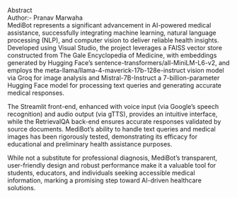 Abstract <br>
Author:- Pranav Marwaha
<br>
MediBot represents a significant advancement in AI-powered medical assistance, successfully integrating machine learning, natural language processing (NLP), and computer vision to deliver reliable health insights. Developed using Visual Studio, the project leverages a FAISS vector store constructed from The Gale Encyclopedia of Medicine, with embeddings generated by Hugging Face’s sentence-transformers/all-MiniLM-L6-v2, and employs the meta-llama/llama-4-maverick-17b-128e-instruct vision model via Groq for image analysis and Mistral-7B-Instruct a 7-billion-parameter Hugging Face model for processing text queries and generating accurate medical responses.

 The Streamlit front-end, enhanced with voice input (via Google’s speech recognition) and audio output (via gTTS), provides an intuitive interface, while the RetrievalQA back-end ensures accurate responses validated by source documents. MediBot’s ability to handle text queries and medical images has been rigorously tested, demonstrating its efficacy for educational and preliminary health assistance purposes.

While not a substitute for professional diagnosis, MediBot’s transparent, user-friendly design and robust performance make it a valuable tool for students, educators, and individuals seeking accessible medical information, marking a promising step toward AI-driven healthcare solutions.
